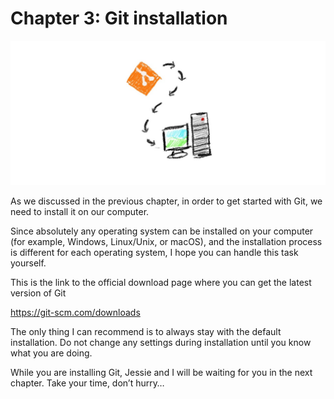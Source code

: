 # Chapter 3: Git installation

![The process of installing Git on a computer](./images/chapter-3.jpeg)

As we discussed in the previous chapter, in order to get started with Git, we need to install it on our computer.

Since absolutely any operating system can be installed on your computer (for example, Windows, Linux/Unix, or macOS), and the installation process is different for each operating system, I hope you can handle this task yourself.

This is the link to the official download page where you can get the latest version of Git

https://git-scm.com/downloads

The only thing I can recommend is to always stay with the default installation. Do not change any settings during installation until you know what you are doing.

While you are installing Git, Jessie and I will be waiting for you in the next chapter. Take your time, don’t hurry…
